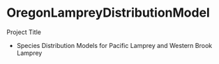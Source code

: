 # OregonLampreyDistributionModel
Project Title 
- Species Distribution Models for Pacific Lamprey and Western Brook Lamprey

